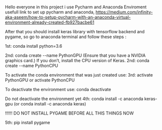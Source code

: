 Hello everyone in this project i use Pycharm and Anaconda Enviroment
usefull link to set up pycharm and anaconda, https://medium.com/infinity-aka-aseem/how-to-setup-pycharm-with-an-anaconda-virtual-environment-already-created-fb927bacbe61

After that you should install keras library with tensorflow backend and pygame, so go to anaconda terminal and follow these steps :



1st: conda install python=3.6



2nd: conda create --name PythonGPU (Ensure that you have a NVIDIA graphics card.)
If you don’t, install the CPU version of Keras.
2nd: conda create --name PythonCPU

To activate the conda environment that was just created use:
3rd: activate PythonGPU or activate PythonCPU

To deactivate the environment use:
conda deactivate

Do not deactivate the environment yet
4th: conda install -c anaconda keras-gpu (or conda install -c anaconda keras)

!!!!!! DO NOT INSTALL PYGAME BEFORE ALL THIS THINGS 
NOW 

5th: pip install pygame 
